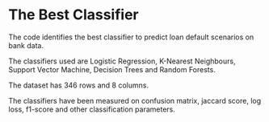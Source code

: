 # The Best Classifier
The code identifies the best classifier to predict loan default scenarios on bank data.

The classifiers used are Logistic Regression, K-Nearest Neighbours, Support Vector Machine, Decision Trees and Random Forests.

The dataset has 346 rows and 8 columns.

The classifiers have been measured on confusion matrix, jaccard score, log loss, f1-score and other classification parameters.
